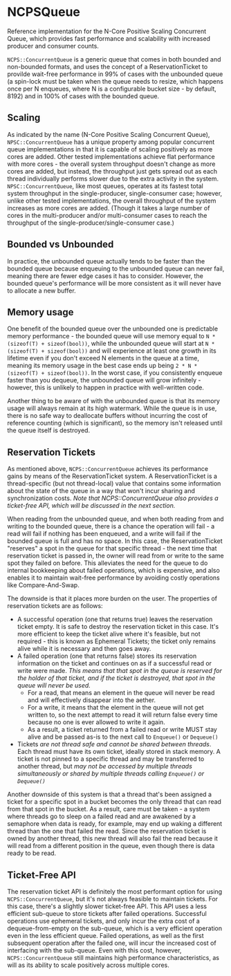# NCPSQueue

Reference implementation for the N-Core Positive Scaling Concurrent Queue, which provides fast performance and scalability with increased producer and consumer counts.

`NCPS::ConcurrentQueue` is a generic queue that comes in both bounded and non-bounded formats, and uses the concept of a ReservationTicket to provilde wait-free performance in 99% of cases with the unbounded queue (a spin-lock must be taken when the queue needs to resize, which happens once per N enqueues, where N is a configurable bucket size - by default, 8192) and in 100% of cases with the bounded queue. 


## Scaling

As indicated by the name (N-Core Positive Scaling Concurrent Queue), `NPSC::ConcurrentQueue` has a unique property among popular concurrent queue implementations in that it is capable of scaling positively as more cores are added. Other tested implementations achieve flat performance with more cores - the overall system throughput doesn't change as more cores are added, but instead, the throughput just gets spread out as each thread individually performs slower due to the extra activity in the system. `NPSC::ConcurrentQueue`, like most queues, operates at its fastest total system throughput in the single-producer, single-consumer case; however, unlike other tested implementations, the overall throughput of the system increases as more cores are added. (Though it takes a large number of cores in the multi-producer and/or multi-consumer cases to reach the throughput of the single-producer/single-consumer case.)

## Bounded vs Unbounded

In practice, the unbounded queue actually tends to be faster than the bounded queue because enqueuing to the unbounded queue can never fail, meaning there are fewer edge cases it has to consider. However, the bounded queue's performance will be more consistent as it will never have to allocate a new buffer.

## Memory usage

One benefit of the bounded queue over the unbounded one is predictable memory performance - the bounded queue will use memory equal to `N * (sizeof(T) + sizeof(bool))`, while the unbounded queue will start at `N * (sizeof(T) + sizeof(bool))` and will experience at least one growth in its lifetime even if you don't exceed N elements in the queue at a time, meaning its memory usage in the best case ends up being `2 * N * (sizeof(T) + sizeof(bool))`. In the worst case, if you consistently enqueue faster than you dequeue, the unbounded queue will grow infinitely - however, this is unlikely to happen in practice with well-written code.

Another thing to be aware of with the unbounded queue is that its memory usage will always remain at its high watermark. While the queue is in use, there is no safe way to deallocate buffers without incurring the cost of reference counting (which is significant), so the memory isn't released until the queue itself is destroyed.

## Reservation Tickets

As mentioned above, `NCPS::ConcurrentQueue` achieves its performance gains by means of the ReservationTicket system. A ReservationTicket is a thread-specific (but not thread-local) value that contains some information about the state of the queue in a way that won't incur sharing and synchronization costs. *Note that NCPS::ConcurrentQueue also provides a ticket-free API, which will be discussed in the next section.*

When reading from the unbounded queue, and when both reading from and writing to the bounded queue, there is a chance the operation will fail - a read will fail if nothing has been enqueued, and a write will fail if the bounded queue is full and has no space. In this case, the ReservationTicket "reserves" a spot in the queue for that specific thread - the next time that reservation ticket is passed in, the owner will read from or write to the same spot they failed on before. This alleviates the need for the queue to do internal bookkeeping about failed operations, which is expensive, and also enables it to maintain wait-free performance by avoiding costly operations like Compare-And-Swap.

The downside is that it places more burden on the user. The properties of reservation tickets are as follows:

- A successful operation (one that returns true) leaves the reservation ticket empty. It is safe to destroy the reservation ticket in this case. It's more efficient to keep the ticket alive where it's feasible, but not required - this is known as Ephemeral Tickets; the ticket only remains alive while it is necessary and then goes away.
- A failed operation (one that returns false) stores its reservation information on the ticket and continues on as if a successful read or write were made. *This means that that spot in the queue is reserved for the holder of that ticket, and if the ticket is destroyed, that spot in the queue will never be used.* 
  - For a read, that means an element in the queue will never be read and will effectively disappear into the aether. 
  - For a write, it means that the element in the queue will not get written to, so the next attempt to read it will return false every time because no one is ever allowed to write it again.
  - As a result, a ticket returned from a failed read or write MUST stay alive and be passed as-is to the next call to `Enqueue()` or `Dequeue()`
- Tickets *are not thread safe and cannot be shared between threads*. Each thread must have its own ticket, ideally stored in stack memory. A ticket is not pinned to a specific thread and may be transferred to another thread, but *may not be accessed by multiple threads simultaneously or shared by multiple threads calling `Enqueue()` or `Dequeue()`*

Another downside of this system is that a thread that's been assigned a ticket for a specific spot in a bucket becomes the only thread that can read from that spot in the bucket. As a result, care must be taken - a system where threads go to sleep on a failed read and are awakened by a semaphore when data is ready, for example, may end up waking a different thread than the one that failed the read. Since the reservation ticket is owned by another thread, this new thread will also fail the read because it will read from a different position in the queue, even though there is data ready to be read.

## Ticket-Free API

The reservation ticket API is definitely the most performant option for using `NCPS::ConcurrentQueue`, but it's not always feasible to maintain tickets. For this case, there's a slightly slower ticket-free API. This API uses a less efficient sub-queue to store tickets after failed operations. Successful operations use ephemeral tickets, and only incur the extra cost of a dequeue-from-empty on the sub-queue, which is a very efficient operation even in the less efficient queue. Failed operations, as well as the first subsequent operation after the failed one, will incur the increased cost of interfacing with the sub-queue. Even with this cost, however, `NCPS::ConcurrentQueue` still maintains high performance characteristics, as will as its ability to scale positively across multiple cores.
